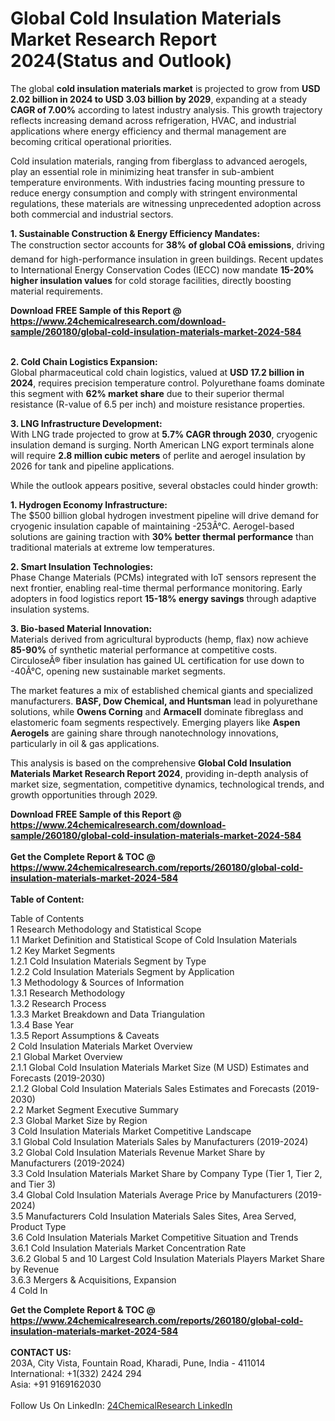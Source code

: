 <h1>Global Cold Insulation Materials Market Research Report 2024(Status and Outlook)</h1><p>The global <strong>cold insulation materials market</strong> is projected to grow from <strong>USD 2.02 billion in 2024 to USD 3.03 billion by 2029</strong>, expanding at a steady <strong>CAGR of 7.00%</strong> according to latest industry analysis. This growth trajectory reflects increasing demand across refrigeration, HVAC, and industrial applications where energy efficiency and thermal management are becoming critical operational priorities.</p><p>Cold insulation materials, ranging from fiberglass to advanced aerogels, play an essential role in minimizing heat transfer in sub-ambient temperature environments. With industries facing mounting pressure to reduce energy consumption and comply with stringent environmental regulations, these materials are witnessing unprecedented adoption across both commercial and industrial sectors.</p><p><strong>1. Sustainable Construction &amp; Energy Efficiency Mandates:</strong><br>
The construction sector accounts for <strong>38% of global COâ emissions</strong>, driving demand for high-performance insulation in green buildings. Recent updates to International Energy Conservation Codes (IECC) now mandate <strong>15-20% higher insulation values</strong> for cold storage facilities, directly boosting material requirements.</p><div><b>Download FREE Sample of this Report @ 
            <a href="https://www.24chemicalresearch.com/download-sample/260180/global-cold-insulation-materials-market-2024-584">
            https://www.24chemicalresearch.com/download-sample/260180/global-cold-insulation-materials-market-2024-584</a></b></div><br><p><strong>2. Cold Chain Logistics Expansion:</strong><br>
Global pharmaceutical cold chain logistics, valued at <strong>USD 17.2 billion in 2024</strong>, requires precision temperature control. Polyurethane foams dominate this segment with <strong>62% market share</strong> due to their superior thermal resistance (R-value of 6.5 per inch) and moisture resistance properties.</p><p><strong>3. LNG Infrastructure Development:</strong><br>
With LNG trade projected to grow at <strong>5.7% CAGR through 2030</strong>, cryogenic insulation demand is surging. North American LNG export terminals alone will require <strong>2.8 million cubic meters</strong> of perlite and aerogel insulation by 2026 for tank and pipeline applications.</p><p>While the outlook appears positive, several obstacles could hinder growth:</p><p><strong>1. Hydrogen Economy Infrastructure:</strong><br>
The $500 billion global hydrogen investment pipeline will drive demand for cryogenic insulation capable of maintaining -253Â°C. Aerogel-based solutions are gaining traction with <strong>30% better thermal performance</strong> than traditional materials at extreme low temperatures.</p><p><strong>2. Smart Insulation Technologies:</strong><br>
Phase Change Materials (PCMs) integrated with IoT sensors represent the next frontier, enabling real-time thermal performance monitoring. Early adopters in food logistics report <strong>15-18% energy savings</strong> through adaptive insulation systems.</p><p><strong>3. Bio-based Material Innovation:</strong><br>
Materials derived from agricultural byproducts (hemp, flax) now achieve <strong>85-90%</strong> of synthetic material performance at competitive costs. CirculoseÂ® fiber insulation has gained UL certification for use down to -40Â°C, opening new sustainable market segments.</p><p>The market features a mix of established chemical giants and specialized manufacturers. <strong>BASF, Dow Chemical, and Huntsman</strong> lead in polyurethane solutions, while <strong>Owens Corning</strong> and <strong>Armacell</strong> dominate fibreglass and elastomeric foam segments respectively. Emerging players like <strong>Aspen Aerogels</strong> are gaining share through nanotechnology innovations, particularly in oil &amp; gas applications.</p><p>This analysis is based on the comprehensive <strong>Global Cold Insulation Materials Market Research Report 2024</strong>, providing in-depth analysis of market size, segmentation, competitive dynamics, technological trends, and growth opportunities through 2029.</p><div><b>Download FREE Sample of this Report @ 
            <a href="https://www.24chemicalresearch.com/download-sample/260180/global-cold-insulation-materials-market-2024-584">
            https://www.24chemicalresearch.com/download-sample/260180/global-cold-insulation-materials-market-2024-584</a></b></div><br><div><b>Get the Complete Report & TOC @ 
            <a href="https://www.24chemicalresearch.com/reports/260180/global-cold-insulation-materials-market-2024-584">
            https://www.24chemicalresearch.com/reports/260180/global-cold-insulation-materials-market-2024-584</a></b></div><br>
            <b>Table of Content:</b><p>Table of Contents<br />
1 Research Methodology and Statistical Scope<br />
1.1 Market Definition and Statistical Scope of Cold Insulation Materials<br />
1.2 Key Market Segments<br />
1.2.1 Cold Insulation Materials Segment by Type<br />
1.2.2 Cold Insulation Materials Segment by Application<br />
1.3 Methodology & Sources of Information<br />
1.3.1 Research Methodology<br />
1.3.2 Research Process<br />
1.3.3 Market Breakdown and Data Triangulation<br />
1.3.4 Base Year<br />
1.3.5 Report Assumptions & Caveats<br />
2 Cold Insulation Materials Market Overview<br />
2.1 Global Market Overview<br />
2.1.1 Global Cold Insulation Materials Market Size (M USD) Estimates and Forecasts (2019-2030)<br />
2.1.2 Global Cold Insulation Materials Sales Estimates and Forecasts (2019-2030)<br />
2.2 Market Segment Executive Summary<br />
2.3 Global Market Size by Region<br />
3 Cold Insulation Materials Market Competitive Landscape<br />
3.1 Global Cold Insulation Materials Sales by Manufacturers (2019-2024)<br />
3.2 Global Cold Insulation Materials Revenue Market Share by Manufacturers (2019-2024)<br />
3.3 Cold Insulation Materials Market Share by Company Type (Tier 1, Tier 2, and Tier 3)<br />
3.4 Global Cold Insulation Materials Average Price by Manufacturers (2019-2024)<br />
3.5 Manufacturers Cold Insulation Materials Sales Sites, Area Served, Product Type<br />
3.6 Cold Insulation Materials Market Competitive Situation and Trends<br />
3.6.1 Cold Insulation Materials Market Concentration Rate<br />
3.6.2 Global 5 and 10 Largest Cold Insulation Materials Players Market Share by Revenue<br />
3.6.3 Mergers & Acquisitions, Expansion<br />
4 Cold In</p><div><b>Get the Complete Report & TOC @ 
            <a href="https://www.24chemicalresearch.com/reports/260180/global-cold-insulation-materials-market-2024-584">
            https://www.24chemicalresearch.com/reports/260180/global-cold-insulation-materials-market-2024-584</a></b></div><br><b>CONTACT US:</b><br>
            203A, City Vista, Fountain Road, Kharadi, Pune, India - 411014<br>
            International: +1(332) 2424 294<br>
            Asia: +91 9169162030 <br><br>
            Follow Us On LinkedIn: <a href="https://www.linkedin.com/company/24chemicalresearch/">24ChemicalResearch LinkedIn</a>